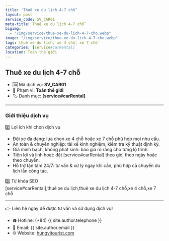 ```yaml
---
title: 'Thuê xe du lịch 4-7 chỗ'
layout: post
service_code: SV_CAR01
meta-title: Thuê xe du lịch 4-7 chỗ
bigimg:
  - "/img/service/thue-xe-du-lich-4-7-cho.webp"
image: "/img/service/thue-xe-du-lich-4-7-cho.webp"
tags: thuê xe du lịch, xe 4 chỗ, xe 7 chỗ
categories: [service#carRental]
location: Toàn thế giới
---
```


## Thuê xe du lịch 4-7 chỗ

- 🆔 Mã dịch vụ: **SV_CAR01**
- 📍 Phạm vi: **Toàn thế giới**
- 🏷️ Danh mục: **[service#carRental]**

---

### Giới thiệu dịch vụ

2️⃣ Lợi ích khi chọn dịch vụ  
- Đội xe đa dạng: lựa chọn xe 4 chỗ hoặc xe 7 chỗ phù hợp mọi nhu cầu.  
- An toàn & chuyên nghiệp: tài xế kinh nghiệm, kiểm tra kỹ thuật định kỳ.  
- Giá minh bạch, không phát sinh: báo giá rõ ràng cho từng lộ trình.  
- Tiện lợi và linh hoạt: đặt [service#carRental] theo giờ, theo ngày hoặc theo chuyến.  
- Hỗ trợ tận tâm 24/7: tư vấn & xử lý ngay khi cần, phù hợp cả chuyến du lịch lẫn công tác.

3️⃣ Từ khóa SEO  
[service#carRental],thuê xe du lịch,thuê xe du lịch 4-7 chỗ,xe 4 chỗ,xe 7 chỗ

---

👉 Liên hệ ngay để được tư vấn và sử dụng dịch vụ!

- ☎️ Hotline: (+84) {{ site.author.telephone }}
- 📧 Email: {{ site.author.email }}
- 🌐 Website: [hungvitourist.com](https://hungvitourist.com)

